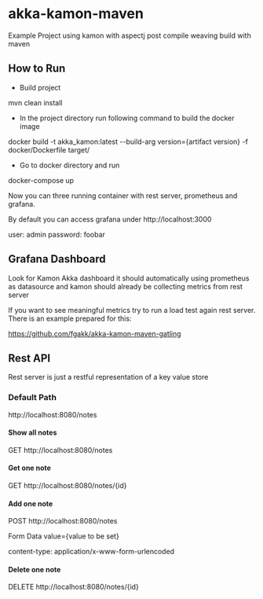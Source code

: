# akka-kamon-maven
Example Project using kamon with aspectj post compile weaving build with maven

## How to Run

- Build project

mvn clean install

- In the project directory run following command to build the docker image

 docker build -t akka_kamon:latest --build-arg version={artifact version} -f docker/Dockerfile target/

- Go to docker directory and run

docker-compose up

Now you can three running container with rest server, prometheus and grafana. 

By default you can access grafana under 
http://localhost:3000

user: admin
password: foobar

## Grafana Dashboard

Look for Kamon Akka dashboard it should automatically using prometheus as datasource and kamon should already be
collecting metrics from rest server

If you want to see meaningful metrics try to run a load test again rest server. There is an example prepared for this:

https://github.com/fgakk/akka-kamon-maven-gatling 

## Rest API

Rest server is just a restful representation of a key value store 

### Default Path 
http://localhost:8080/notes 

#### Show all notes

GET http://localhost:8080/notes

#### Get one note

GET http://localhost:8080/notes/{id}

#### Add one note

POST http://localhost:8080/notes 

Form Data 
 value={value to be set}
 
content-type: application/x-www-form-urlencoded 

#### Delete one note

DELETE http://localhost:8080/notes/{id}
